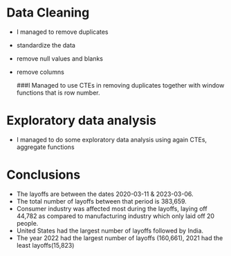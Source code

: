 # Data Cleaning 
- I managed to remove duplicates
- standardize the data
- remove null values and blanks
- remove columns

  ###I Managed to use CTEs in removing duplicates together with window functions that is row number.
  
# Exploratory data analysis
- I managed to do some exploratory data analysis using again CTEs, aggregate functions

# Conclusions
  - The layoffs are between the dates 2020-03-11 & 2023-03-06.
  - The total number of layoffs between that period is 383,659.
  - Consumer industry was affected most during the layoffs, laying off 44,782 as compared to manufacturing industry which only laid off 20 people.
  - United States had the largest number of layoffs followed by India.
  - The year 2022 had the largest number of layoffs (160,661), 2021 had the least layoffs(15,823)
